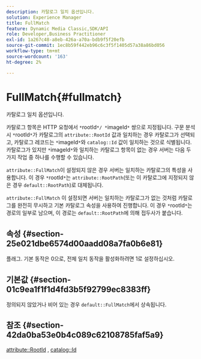 ```yaml
---
description: 카탈로그 일치 옵션입니다.
solution: Experience Manager
title: FullMatch
feature: Dynamic Media Classic,SDK/API
role: Developer,Business Practitioner
exl-id: 1a267c48-a8eb-426a-a70a-bdb9f5f20efb
source-git-commit: 1ec8b59f442eb96c6c3f5f1405d57a38a86bd056
workflow-type: tm+mt
source-wordcount: '163'
ht-degree: 2%

---
```


# FullMatch{#fullmatch}

카탈로그 일치 옵션입니다.

카탈로그 항목은 HTTP 요청에서 `*`rootId`*/ *`imageId`*` 쌍으로 지정됩니다. 구문 분석 시 `*`rootId`*`가 카탈로그의 `attribute::RootId` 값과 일치하는 경우 카탈로그가 선택되고, 카탈로그 레코드는 `*`imageId`*`와 `catalog::Id` 값이 일치하는 것으로 식별됩니다. 카탈로그가 있지만 `*`imageId`*`와 일치하는 카탈로그 항목이 없는 경우 서버는 다음 두 가지 작업 중 하나를 수행할 수 있습니다.

`attribute::FullMatch`이 설정되지 않은 경우 서버는 일치하는 카탈로그의 특성을 사용합니다. 이 경우 `*`rootId`*`는 `attribute::RootPath`(또는 이 카탈로그에 지정되지 않은 경우 `default::RootPath`)로 대체됩니다.

`attribute::FullMatch` 이 설정되면 서버는 일치하는 카탈로그가 없는 것처럼 카탈로그를 완전히 무시하고 기본 카탈로그 속성을 사용하여 진행합니다. 이 경우 `*`rootId`*`는 경로의 일부로 남으며, 이 경로는 `default::RootPath`에 의해 접두사가 붙습니다.

## 속성 {#section-25e021dbe6574d00aadd08a7fa0b6e81}

플래그. 기본 동작은 0으로, 전체 일치 동작을 활성화하려면 1로 설정하십시오.

## 기본값 {#section-01c9ea1f1f1d4fd3b5f92799ec8383ff}

정의되지 않았거나 비어 있는 경우 `default::FullMatch`에서 상속됩니다.

## 참조 {#section-42da0ba53e0b4c089c62108785faf5a9}

[attribute::RootId](../../../../../is-api/image-catalog/image-serving-api-ref/c-image-catalog-reference/c-attributes-reference/r-rootid.md#reference-13653312925e4a08b90f99961d53f546) ,  [catalog::Id](/help/aem-is-ir-api/is-api/image-catalog/image-serving-api-ref/c-image-catalog-reference/c-image-svg-data-reference/c-image-data-reference/r-id-cat.md)
